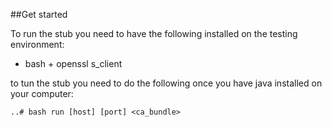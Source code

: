 
##Get started

To run the stub you need to have the following installed on the testing environment:
* bash + openssl s_client

to tun the stub you need to do the following once you have java installed on your computer:
```
..# bash run [host] [port] <ca_bundle>
```
